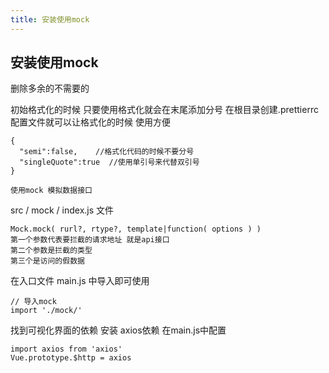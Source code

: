 ```yaml
---
title: 安装使用mock
---
```


## 安装使用mock

   删除多余的不需要的 

   初始格式化的时候 只要使用格式化就会在末尾添加分号 
   在根目录创建.prettierrc 配置文件就可以让格式化的时候 使用方便
```
{
  "semi":false,    //格式化代码的时候不要分号
  "singleQuote":true  //使用单引号来代替双引号
}
```

    使用mock 模拟数据接口
   src / mock / index.js 文件

```
Mock.mock( rurl?, rtype?, template|function( options ) )
第一个参数代表要拦截的请求地址 就是api接口
第二个参数是拦截的类型
第三个是访问的假数据
```
   在入口文件 main.js 中导入即可使用

```
// 导入mock
import './mock/'
```

   找到可视化界面的依赖
   安装 axios依赖 在main.js中配置
```
import axios from 'axios'
Vue.prototype.$http = axios
```

